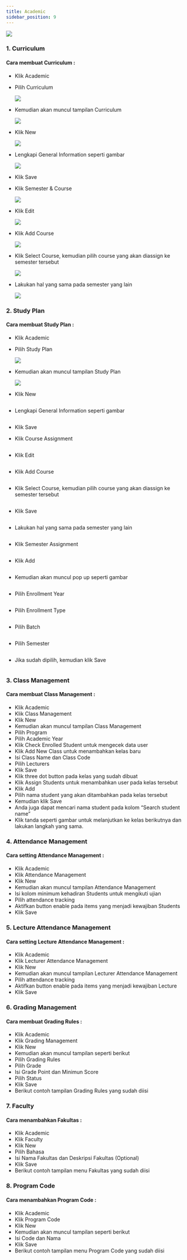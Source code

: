 ```yaml
---
title: Academic
sidebar_position: 9
---
```

![](/img/admin-portal-degrees-academic-1.jpg)

### 1. Curriculum

#### Cara membuat Curriculum :

* Klik Academic
* Pilih Curriculum

  ![](/img/admin-portal-degrees-academic-2.jpg)
* Kemudian akan muncul tampilan Curriculum

  ![](/img/admin-portal-degrees-academic-3.jpg)
* Klik New

  ![](/img/admin-portal-degrees-academic-4.jpg)
* Lengkapi General Information seperti gambar

  ![](/img/admin-portal-degrees-academic-5.jpg)
* Klik Save
* Klik Semester & Course

  ![](/img/admin-portal-degrees-academic-6.jpg)
* Klik Edit

  ![](/img/admin-portal-degrees-academic-7.jpg)
* Klik Add Course

  ![](/img/admin-portal-degrees-academic-10.jpg)
* Klik Select Course, kemudian pilih course yang akan diassign ke semester tersebut

  ![](/img/admin-portal-degrees-academic-12.jpg)
* Lakukan hal yang sama pada semester yang lain

  ![](/img/admin-portal-degrees-academic-13.jpg)



### 2. Study Plan

#### Cara membuat Study Plan :

* Klik Academic
* Pilih Study Plan

  ![](/img/admin-portal-degrees-study-plan-1.jpg)
* Kemudian akan muncul tampilan Study Plan

  ![](/img/admin-portal-degrees-study-plan-2.jpg)
* Klik New

  ![]()
* Lengkapi General Information seperti gambar

  ![]()
* Klik Save
* Klik Course Assignment

  ![]()
* Klik Edit

  ![]()
* Klik Add Course

  ![]()
* Klik Select Course, kemudian pilih course yang akan diassign ke semester tersebut

  ![]()
* Klik Save

  ![]()
* Lakukan hal yang sama pada semester yang lain

  ![]()
* Klik Semester Assignment

  ![]()
* Klik Add

  ![]()
* Kemudian akan muncul pop up seperti gambar

  ![]()
* Pilih Enrollment Year

  ![]()
* Pilih Enrollment Type

  ![]()
* Pilih Batch

  ![]()
* Pilih Semester

  ![]()
* Jika sudah dipilih, kemudian klik Save

  ![]()



### 3. Class Management

#### Cara membuat Class Management :

* Klik Academic
* Klik Class Management
* Klik New
* Kemudian akan muncul tampilan Class Management
* Pilih Program
* Pilih Academic Year
* Klik Check Enrolled Student untuk mengecek data user
* Klik Add New Class untuk menambahkan kelas baru
* Isi Class Name dan Class Code
* Pilih Lecturers
* Klik Save
* Klik three dot button pada kelas yang sudah dibuat
* Klik Assign Students untuk menambahkan user pada kelas tersebut
* Klik Add
* Pilih nama student yang akan ditambahkan pada kelas tersebut
* Kemudian klik Save
* Anda juga dapat mencari nama student pada kolom “Search student name”
* Klik tanda seperti gambar untuk melanjutkan ke kelas berikutnya dan lakukan langkah yang sama.



### 4. Attendance Management

#### Cara setting Attendance Management :

* Klik Academic
* Klik Attendance Management
* Klik New
* Kemudian akan muncul tampilan Attendance Management
* Isi kolom minimum kehadiran Students untuk mengikuti ujian
* Pilih attendance tracking
* Aktifkan button enable pada items yang menjadi kewajiban Students
* Klik Save



### **5. Lecture Attendance Management**

#### Cara setting Lecture Attendance Management :

* Klik Academic
* Klik Lecturer Attendance Management
* Klik New
* Kemudian akan muncul tampilan Lecturer Attendance Management
* Pilih attendance tracking
* Aktifkan button enable pada items yang menjadi kewajiban Lecture
* Klik Save



### 6. Grading Management

#### Cara membuat Grading Rules :

* Klik Academic
* Klik Grading Management
* Klik New
* Kemudian akan muncul tampilan seperti berikut
* Pilih Grading Rules
* Pilih Grade
* Isi Grade Point dan Minimun Score
* Pilih Status
* Klik Save
* Berikut contoh tampilan Grading Rules yang sudah diisi



### 7. Faculty

#### Cara menambahkan Fakultas :

* Klik Academic
* Klik Faculty
* Klik New
* Pilih Bahasa
* Isi Nama Fakultas dan Deskripsi Fakultas (Optional)
* Klik Save
* Berikut contoh tampilan menu Fakultas yang sudah diisi



### 8. Program Code

#### Cara menambahkan Program Code :

* Klik Academic
* Klik Program Code
* Klik New
* Kemudian akan muncul tampilan seperti berikut
* Isi Code dan Nama
* Klik Save
* Berikut contoh tampilan menu Program Code yang sudah diisi
